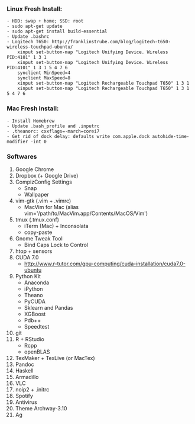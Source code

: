 ### Linux Fresh Install:
    - HDD: swap + home; SSD: root
    - sudo apt-get update
    - sudo apt-get install build-essential
    - Update .bashrc
    - Logitech T650: http://franklinstrube.com/blog/logitech-t650-wireless-touchpad-ubuntu/
        xinput set-button-map "Logitech Unifying Device. Wireless PID:4101" 1 3 1
        xinput set-button-map "Logitech Unifying Device. Wireless PID:4101" 1 3 1 5 4 7 6
        synclient MinSpeed=4
        synclient MaxSpeed=8
        xinput set-button-map "Logitech Rechargeable Touchpad T650" 1 3 1
        xinput set-button-map "Logitech Rechargeable Touchpad T650" 1 3 1 5 4 7 6

### Mac Fresh Install:
    - Install Homebrew
    - Update .bash_profile and .inputrc
    - .theanorc: cxxflags=-march=corei7
    - Get rid of dock delay: defaults write com.apple.dock autohide-time-modifier -int 0

### Softwares
1. Google Chrome
1. Dropbox (+ Google Drive)
1. CompizConfig Settings
    * Snap
    * Wallpaper
1. vim-gtk (.vim + .vimrc)
    * MacVim for Mac (alias vim='/path/to/MacVim.app/Contents/MacOS/Vim')
1. tmux (.tmux.conf)
    * iTerm (Mac) + Inconsolata
    * copy-paste
1. Gnome Tweak Tool
    * Bind Caps Lock to Control
1. htop + sensors
1. CUDA 7.0
    * http://www.r-tutor.com/gpu-computing/cuda-installation/cuda7.0-ubuntu
1. Python Kit
    * Anaconda
    * iPython
    * Theano
    * PyCUDA
    * Sklearn and Pandas
    * XGBoost
    * Pdb++
    * Speedtest
1. git
1. R + RStudio
    * Rcpp
    * openBLAS
1. TexMaker + TexLive (or MacTex)
1. Pandoc
1. Haskell
1. Armadillo
1. VLC
1. noip2 + .initrc
1. Spotify
1. Antivirus
1. Theme Archway-3.10
1. Ag
